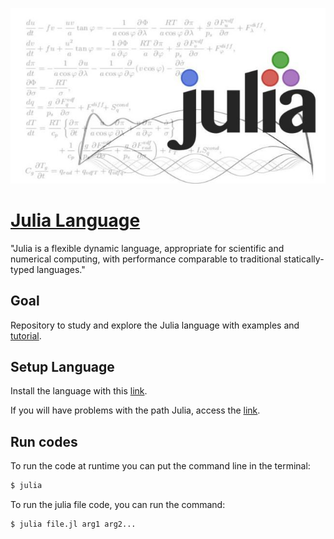 ![julia](img/logo.jpeg)

# [Julia Language](https://docs.julialang.org/en/v1/)

"Julia is a flexible dynamic language, appropriate for scientific and numerical computing, with performance comparable to traditional statically-typed languages."

## Goal

Repository to study and explore the Julia language with examples and [tutorial](https://docs.julialang.org/en/v1/manual/getting-started/).

## Setup Language

Install the language with this [link](https://julialang.org/downloads/#current_stable_release).

If you will have problems with the path Julia, access the [link](https://julialang.org/downloads/platform/#installation_notes).

## Run codes

To run the code at runtime you can put the command line in the terminal:

```sh
$ julia
```

To run the julia file code, you can run the command:

```sh
$ julia file.jl arg1 arg2...
```